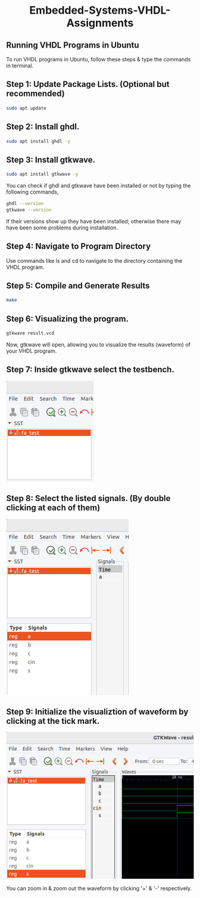 <div align="center">
  <h1>Embedded-Systems-VHDL-Assignments</h1>
</div>



<h2>Running VHDL Programs in Ubuntu</h2>

To run VHDL programs in Ubuntu, follow these steps & type the commands in terminal.

## Step 1: Update Package Lists. (Optional but recommended)
  ```bash
  sudo apt update
  ```



## Step 2: Install ghdl.
  ```bash
 sudo apt install ghdl -y
  ```
## Step 3: Install gtkwave.
  ```bash
 sudo apt install gtkwave -y
  ```
You can check if ghdl and gtkwave have been installed or not by typing the following commands,
  ```bash
  ghdl --version
  gtkwave --version
  ```

  If their versions show up they have been installed; otherwise there may have been some problems during installation.

## Step 4: Navigate to Program Directory
Use commands like ls and cd to navigate to the directory containing the VHDL program.

## Step 5: Compile and Generate Results
  ```bash
 make
  ```
## Step 6: Visualizing the program.
  ```bash
 gtkwave result.vcd
  ```
Now, gtkwave will open, allowing you to visualize the results (waveform) of your VHDL program.

## Step 7: Inside gtkwave select the testbench.
<img src="./image/testbench.png" alt="Select testbench" />

## Step 8: Select the listed signals. (By double clicking at each of them)
<img src="./image/signals.png" alt="Select Signals" />

## Step 9: Initialize the visualiztion of waveform by clicking at the tick mark.
<img src="./image/tick.png" alt="Click tick" />

You can zoom in & zoom out the waveform by clicking '+' & '-' respectively.
